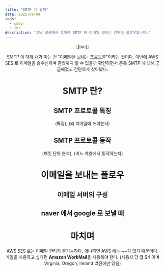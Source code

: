 ```yaml
---
title: "SMTP 가 뭘까"
date: 2025-09-04
tags:
  - smtp
  - idc
description: "그냥 궁금해서 찾아본 SMTP 와 이메일 보내는 간단한 플로우입니다."
---
```


<Header />

[[toc]]

SMTP 에 대해 내가 아는 건 "이메일을 보내는 프로토콜"이라는 것이다. 이번에 AWS SES 로 이메일을 송수신하며 관리까지 할 수 없을까 확인하면서 문득 SMTP 에 대해 궁금해졌고 간단하게 찾아봤다.

# SMTP 란?

## SMTP 프로토콜 특징

(특징), (왜 이메일에 쓰이는지)

## SMTP 프로토콜 동작

(패킷 단위 분석), (어느 계층에서 동작하는지)

# 이메일을 보내는 플로우

## 이메일 서버의 구성

## naver 에서 google 로 보낼 때

# 마치며

AWS SES 로는 이메일 관리가 불가능하다. 왜냐하면 AWS 에는 ~~가 없기 때문이다. 메일을 사용하고 싶다면 **Amazon WorkMail**을 사용해야 한다. (사용자 당 월 $4 이며 Virginia,  Oregon, Ireland 리전에만 있음)
